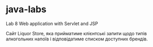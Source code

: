 # java-labs
Lab 8 Web application with Servlet and JSP

Сайт Liquor Store, яка прийматиме клієнтські запити щодо типів алкогольних напоїв і відповідатиме списком доступних брендів.
